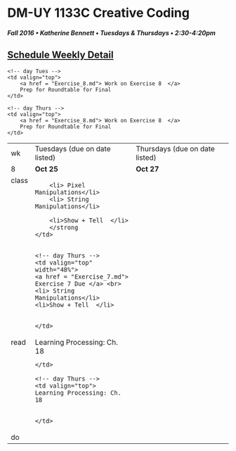 # DM-UY 1133C Creative Coding
##### Fall 2016 • Katherine Bennett • Tuesdays & Thursdays • 2:30-4:20pm 

## [Schedule Weekly Detail](dm1133-C_Calendar.md) 

<table>
<tr>
<td>wk</td>
<td>Tuesdays (due on date listed)</td>
<td>Thursdays (due on date listed)</td>
</tr>

<!-- dates -->
<tr>
  <td valign="top">8</td>
  <td valign="top" width="48%"><strong>Oct 25</strong></td>
  <td valign="top" width="48%"><strong>Oct 27</strong></td>
</tr>

<!-- class -->
<tr>
	<td valign="top">class</td>
	<!-- day Tues -->
	<td valign="top" width="48%">
	
		<li> Pixel Manipulations</li>
		<li> String Manipulations</li>
		 
		<li>Show + Tell  </li>
		</strong
	</td>
	

	<!-- day Thurs -->
	<td valign="top" width="48%">
	<a href = "Exercise_7.md"> Exercise 7 Due </a> <br>
	<li> String Manipulations</li>
	<li>Show + Tell  </li>
		
		
	</td>

<!-- homework -->
<tr>
  <td valign="top">read</td>
  	<!-- day Tues -->
  	<td valign="top"> 
	Learning Processing: Ch. 18	
		
			

	</td>

  	<!-- day Thurs -->
  	<td valign="top"> 
    Learning Processing: Ch. 18
		
	
  	</td>
 </tr>


 <!-- do -->
<tr>
  <td valign="top">do</td>

	<!-- day Tues -->
 	<td valign="top"> 
 		<a href = "Exercise_8.md"> Work on Exercise 8  </a>
 		Prep for Roundtable for Final
 	</td>

  	<!-- day Thurs -->
  	<td valign="top">
		<a href = "Exercise_8.md"> Work on Exercise 8  </a>
		Prep for Roundtable for Final
  	</td>
  	
</tr>
</table>